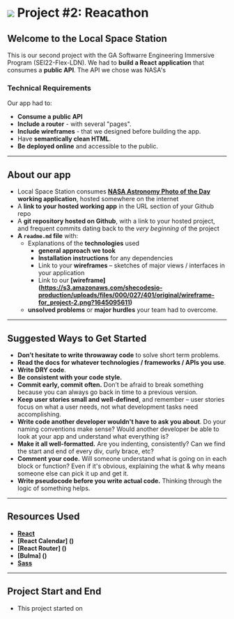 # ![](https://ga-dash.s3.amazonaws.com/production/assets/logo-9f88ae6c9c3871690e33280fcf557f33.png) Project #2: Reacathon

## Welcome to the Local Space Station 

This is our second project with the GA Softwarre Engineering Immersive Program (SEI22-Flex-LDN). We had to **build a React application** that consumes a **public API**. The API we chose was NASA's 

### Technical Requirements

Our app had to:

* **Consume a public API** 
* **Include a router** - with several "pages".
* **Include wireframes** - that we designed before building the app.
* Have **semantically clean HTML**.
* **Be deployed online** and accessible to the public.

---

## About our app

* Local Space Station consumes **[NASA Astronomy Photo of the Day]()** **working application**, hosted somewhere on the internet
* A **link to your hosted working app** in the URL section of your Github repo
* A **git repository hosted on Github**, with a link to your hosted project, and frequent commits dating back to the _very beginning_ of the project
* **A `readme.md` file** with:
  * Explanations of the **technologies** used
    * **general approach we took**
    * **Installation instructions** for any dependencies
    * Link to your **wireframes** – sketches of major views / interfaces in your application 
    * Link to our **[wireframe] (https://s3.amazonaws.com/shecodesio-production/uploads/files/000/027/401/original/wireframe-for_project-2.png?1645095611)**
   * **unsolved problems** or **major hurdles** your team had to overcome. 

---

## Suggested Ways to Get Started

* **Don’t hesitate to write throwaway code** to solve short term problems.
* **Read the docs for whatever technologies / frameworks / APIs you use**.
* **Write DRY code**.
* **Be consistent with your code style.**
* **Commit early, commit often.** Don’t be afraid to break something because you can always go back in time to a previous version.
* **Keep user stories small and well-defined**, and remember – user stories focus on what a user needs, not what development tasks need accomplishing.
* **Write code another developer wouldn't have to ask you about**. Do your naming conventions make sense? Would another developer be able to look at your app and understand what everything is?
* **Make it all well-formatted.** Are you indenting, consistently? Can we find the start and end of every div, curly brace, etc?
* **Comment your code.** Will someone understand what is going on in each block or function? Even if it's obvious, explaining the what & why means someone else can pick it up and get it.
* **Write pseudocode before you write actual code.** Thinking through the logic of something helps.

---

## Resources Used

* **[React](https://reactjs.org/)**
* **[React Calendar] ()**
* **[React Router]  ()**
* **[Bulma] ()**
* **[Sass]()**

---

## Project Start and End

* This project started on 
